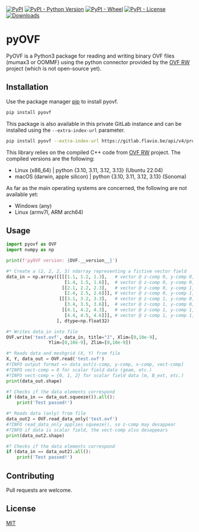 [![PyPI](https://img.shields.io/pypi/v/pyovf)](https://pypi.org/project/pyovf) [![PyPI - Python Version](https://img.shields.io/pypi/pyversions/pyovf)](https://pypi.org/project/pyovf) [![PyPI - Wheel](https://img.shields.io/pypi/wheel/pyovf)](https://pypi.org/project/pyovf) [![PyPI - License](https://img.shields.io/pypi/l/pyovf)](https://pypi.org/project/pyovf) [![Downloads](https://pepy.tech/badge/pyovf)](https://pypi.org/project/pyovf)

# pyOVF

PyOVF is a Python3 package for reading and writing binary OVF files (mumax3 or OOMMF) using the python connector provided by the [OVF RW](https://gitlab.flavio.be/flavio/ovf-rw) project (which is not open-source yet).

## Installation

Use the package manager [pip](https://pip.pypa.io/en/stable/) to install pyovf.

```bash
pip install pyovf
```

This package is also available in this private GitLab instance and can be installed using the `--extra-index-url` parameter.

```bash
pip install pyovf --extra-index-url https://gitlab.flavio.be/api/v4/projects/16/packages/pypi/simple
```

This library relies on the compiled C++ code from [OVF RW](https://gitlab.flavio.be/flavio/ovf-rw) project. The compiled versions are the following:

- Linux (x86_64) | python {3.10, 3.11, 3.12, 3.13} (Ubuntu 22.04)
- macOS (darwin, apple silicon) | python {3.10, 3.11, 3.12, 3.13} (Sonoma)

As far as the main operating systems are concerned, the following are not available yet:

- Windows (any)
- Linux (armv7l, ARM arch64)

## Usage

```python
import pyovf as OVF
import numpy as np

print(f'pyOVF version: {OVF.__version__}')

#* Create a (2, 2, 2, 3) ndarray representing a fictive vector field
data_in = np.array([[[[1.1, 1.2, 1.3],   # vector @ z-comp 0, y-comp 0, x-comp 0
                      [1.4, 1.5, 1.6]],  # vector @ z-comp 0, y-comp 0, x-comp 1
                     [[2.1, 2.2, 2.3],   # vector @ z-comp 0, y-comp 1, x-comp 0
                      [2.4, 2.5, 2.6]]], # vector @ z-comp 0, y-comp 1, x-comp 1
                    [[[3.1, 3.2, 3.3],   # vector @ z-comp 1, y-comp 0, x-comp 0
                      [3.4, 3.5, 3.6]],  # vector @ z-comp 1, y-comp 0, x-comp 1
                     [[4.1, 4.2, 4.3],   # vector @ z-comp 1, y-comp 1, x-comp 0
                      [4.4, 4.5, 4.6]]], # vector @ z-comp 1, y-comp 1, x-comp 1
                   ], dtype=np.float32)

#* Writes data_in into file
OVF.write('test.ovf', data_in, title="J", Xlim=[0,10e-9],
                Ylim=[0,10e-9], Zlim=[0,10e-9])

#* Reads data and meshgrid (X, Y) from file
X, Y, data_out = OVF.read('test.ovf')
#?INFO output format => data_out[z-comp, y-comp, x-comp, vect-comp]
#?INFO vect-comp = 0 for scalar field data (geam, etc.)
#?INFO vect-comp = {0, 1, 2} for scalar field data (m, B_ext, etc.)
print(data_out.shape)

#? Checks if the data elements correspond
if (data_in == data_out.squeeze()).all():
    print('Test passed!')

#* Reads data (only) from file
data_out2 = OVF.read_data_only('test.ovf')
#?INFO read_data_only applies squeeze(), so z-comp may desappear
#?INFO if data is scalar field, the vect-comp also desappears
print(data_out2.shape)

#? Checks if the data elements correspond
if (data_in == data_out2).all():
    print('Test passed!')
```

## Contributing

Pull requests are welcome.

## License

[MIT](https://choosealicense.com/licenses/mit/)
